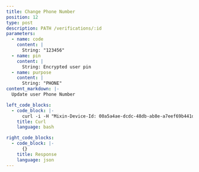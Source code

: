 ```yaml
---
title: Change Phone Number
position: 12
type: post
description: PATH /verifications/:id
parameters:
  - name: code
    content: |
      String: "123456"
  - name: pin
    content: |
      String: Encrypted user pin
  - name: purpose 
    content: |
      String: "PHONE"
content_markdown: |-
  Update user Phone Number

left_code_blocks:
  - code_block: |-
      curl -i -H "Mixin-Device-Id: 00a5a4ae-dcdc-48db-ab8e-a7eef69b441d" -H "Content-Type: application/json" -H "Authorization: Bearer eyJhbGciOiJSUzUxMiIsInR5cCI6IkpXVCJ9.eyJleHAiOjE1MzMxMTE5MDYsImlhdCI6MTUyNTMzNTkwNiwianRpIjoiZjdmMjRjMjQtYmQ0MC00ZDhlLTgyNzktOWRjNDgzYjNiYzEwIiwic2lkIjoiYTM0YzA3YTktNzU1ZC00YjU0LTk0YzUtZTQ1ZTlhMmRkNDNlIiwic2lnIjoiZWQ0MDU4OTk4YmU1ODA1ZGRkOGMzOWQ3ZmVkM2NiNDk5YjIzMzI1Y2QyMTk1OWNiZDExNzJkYzc3MmEzZDYxYyIsInVpZCI6IjA2YWVkMWUzLWJkNzctNGE1OS05OTFhLTViYjVhZTZmYmIwOSJ9.FRu1IBx-p2YfptDzPWwMh5rurSo6ieiPBL2y_CPYzOR8TSsh7iAQwjcZKlB0GUSKsde9r80UQQo8W1bwN8Od852AoKbUp3qg8l-fXeyIxM3C2l1dp0VK8CATGdXLRm7MKemq7AI-tuO6BL78eqQALAEEIy-YAp8XmMrqQ72JslU" "https://api.mixin.one/verifications/af185af2-fbbc-4df0-9d40-f089ba24fbb1" -X POST --data '{"code":"6633","pin":"VXVmvykpf5Jo+LnPL0HAyn/m3I+gQTAW0j+Mp3R4FZnCy+28QwV2CV9Ic+DwmQW1","purpose":"PHONE"}'
    title: Curl
    language: bash

right_code_blocks:
  - code_block: |-
      {}
    title: Response
    language: json
---
```

